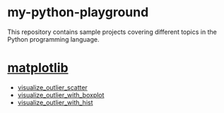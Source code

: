# my-python-playground
This repository contains sample projects covering different topics in the Python programming language.

# [matplotlib](matplotlib)
- [visualize_outlier_scatter](matplotlib/visualize_outlier_scatter.py)
- [visualize_outlier_with_boxplot](matplotlib/visualize_outlier_with_boxplot.py)
- [visualize_outlier_with_hist](matplotlib/visualize_outlier_with_hist.py)
